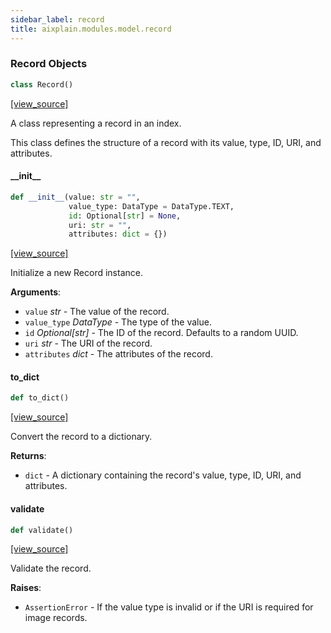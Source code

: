 ```yaml
---
sidebar_label: record
title: aixplain.modules.model.record
---
```


### Record Objects

```python
class Record()
```

[[view_source]](https://github.com/aixplain/aiXplain/blob/main/aixplain/modules/model/record.py#L6)

A class representing a record in an index.

This class defines the structure of a record with its value, type, ID, URI,
and attributes.

#### \_\_init\_\_

```python
def __init__(value: str = "",
             value_type: DataType = DataType.TEXT,
             id: Optional[str] = None,
             uri: str = "",
             attributes: dict = {})
```

[[view_source]](https://github.com/aixplain/aiXplain/blob/main/aixplain/modules/model/record.py#L12)

Initialize a new Record instance.

**Arguments**:

- `value` _str_ - The value of the record.
- `value_type` _DataType_ - The type of the value.
- `id` _Optional[str]_ - The ID of the record. Defaults to a random UUID.
- `uri` _str_ - The URI of the record.
- `attributes` _dict_ - The attributes of the record.

#### to\_dict

```python
def to_dict()
```

[[view_source]](https://github.com/aixplain/aiXplain/blob/main/aixplain/modules/model/record.py#L35)

Convert the record to a dictionary.

**Returns**:

- `dict` - A dictionary containing the record&#x27;s value, type, ID, URI, and attributes.

#### validate

```python
def validate()
```

[[view_source]](https://github.com/aixplain/aiXplain/blob/main/aixplain/modules/model/record.py#L49)

Validate the record.

**Raises**:

- `AssertionError` - If the value type is invalid or if the URI is required for image records.

